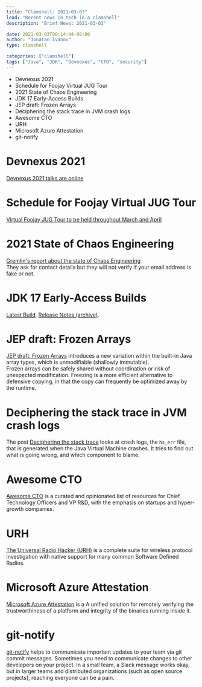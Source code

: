 ```yaml
---
title: "Clamshell: 2021-03-03"
lead: "Recent news in tech in a clamshell"
description: "Brief News: 2021-03-03"

date: 2021-03-03T00:14:44-08:00
author: "Jonatan Ivanov"
type: clamshell

categories: ["clamshell"]
tags: ["Java", "JDK", "Devnexus", "CTO", "security"]
---
```


- Devnexus 2021
- Schedule for Foojay Virtual JUG Tour
- 2021 State of Chaos Engineering
- JDK 17 Early-Access Builds
- JEP draft: Frozen Arrays
- Deciphering the stack trace in JVM crash logs
- Awesome CTO
- URH
- Microsoft Azure Attestation
- git-notify
<!--more-->

# Devnexus 2021
[Devnexus 2021 talks are online](https://www.youtube.com/c/devnexus-conference/videos)

# Schedule for Foojay Virtual JUG Tour
[Virtual Foojay JUG Tour to be held throughout March and April](https://foojay.io/today/schedule-for-foojay-virtual-jug-tour/)

# 2021 State of Chaos Engineering
[Gremlin's report about the state of Chaos Engineering](https://www.gremlin.com/state-of-chaos-engineering/2021/)  
They ask for contact details but they will not verify if your email address is fake or not.

# JDK 17 Early-Access Builds
[Latest Build](https://jdk.java.net/17/), [Release Notes (archive)](https://web.archive.org/web/20220322152832/https://jdk.java.net/17/release-notes).

# JEP draft: Frozen Arrays
[JEP draft: Frozen Arrays](https://openjdk.java.net/jeps/8261007) introduces a new variation within the built-in Java array types, which is unmodifiable (shallowly immutable).  
Frozen arrays can be safely shared without coordination or risk of unexpected modification. Freezing is a more efficient alternative to defensive copying, in that the copy can frequently be optimized away by the runtime.

# Deciphering the stack trace in JVM crash logs
The post [Deciphering the stack trace](https://inside.java/2021/02/12/deciphering-the-stacktrace/) looks at crash logs, the `hs_err` file, that is generated when the Java Virtual Machine crashes. It tries to find out what is going wrong, and which component to blame.

# Awesome CTO
[Awesome CTO](https://github.com/kuchin/awesome-cto) is a curated and opinionated list of resources for Chief Technology Officers and VP R&D, with the emphasis on startups and hyper-growth companies.

# URH
[The Universal Radio Hacker (URH)](https://github.com/jopohl/urh) is a complete suite for wireless protocol investigation with native support for many common Software Defined Radios.

# Microsoft Azure Attestation
[Microsoft Azure Attestation](https://azure.microsoft.com/en-us/services/azure-attestation/) is a A unified solution for remotely verifying the trustworthiness of a platform and integrity of the binaries running inside it.

# git-notify
[git-notify]() helps to communicate important updates to your team via git commit messages. Sometimes you need to communicate changes to other developers on your project. In a small team, a Slack message works okay, but in larger teams and distributed organizations (such as open source projects), reaching everyone can be a pain.
